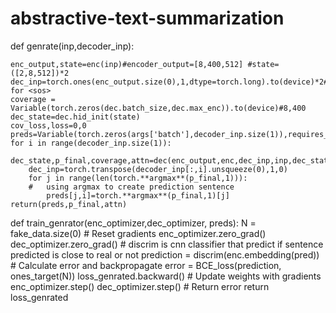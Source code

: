 # abstractive-text-summarization


def genrate(inp,decoder_inp):

    
    enc_output,state=enc(inp)#encoder_output=[8,400,512] #state=([2,8,512])*2
    dec_inp=torch.ones(enc_output.size(0),1,dtype=torch.long).to(device)*2#2 for <sos>
    coverage = Variable(torch.zeros(dec.batch_size,dec.max_enc)).to(device)#8,400
    dec_state=dec.hid_init(state)
    cov_loss,loss=0,0
    preds=Variable(torch.zeros(args['batch'],decoder_inp.size(1)),requires_grad=True)
    for i in range(decoder_inp.size(1)):
        dec_state,p_final,coverage,attn=dec(enc_output,enc,dec_inp,inp,dec_state,coverage)
        dec_inp=torch.transpose(decoder_inp[:,i].unsqueeze(0),1,0)
        for j in range(len(torch.**argmax**(p_final,1))):
        #   using argmax to create prediction sentence
            preds[j,i]=torch.**argmax**(p_final,1)[j] 
    return(preds,p_final,attn)
  
  def train_genrator(enc_optimizer,dec_optimizer, preds):
    N = fake_data.size(0)
    # Reset gradients
    enc_optimizer.zero_grad()
    dec_optimizer.zero_grad()
    #   discrim is cnn classifier that predict if sentence predicted is close to real or not
    prediction = discrim(enc.embedding(pred))
    # Calculate error and backpropagate
    error = BCE_loss(prediction, ones_target(N))
    loss_genrated.backward()
    # Update weights with gradients
    enc_optimizer.step()
    dec_optimizer.step()
    # Return error
    return loss_genrated
